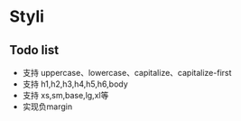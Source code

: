 # Styli

## Todo list 

- 支持 uppercase、lowercase、capitalize、capitalize-first
- 支持 h1,h2,h3,h4,h5,h6,body
- 支持 xs,sm,base,lg,xl等
- 实现负margin